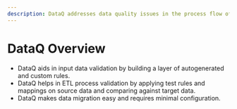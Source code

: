 ```yaml
---
description: DataQ addresses data quality issues in the process flow of any organization.
---
```


# DataQ Overview



* DataQ aids in input data validation by building a layer of autogenerated and custom rules.
* DataQ helps in ETL process validation by applying test rules and mappings on source data and comparing against target data.
* DataQ makes data migration easy and requires minimal configuration.









